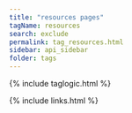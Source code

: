 ```yaml
---
title: "resources pages"
tagName: resources
search: exclude
permalink: tag_resources.html
sidebar: api_sidebar
folder: tags
---
```

{% include taglogic.html %}

{% include links.html %}
